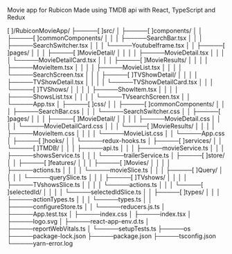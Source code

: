 Movie app for Rubicon
Made using TMDB api with React, TypeScript and Redux


[ ]/RubiconMovieApp/
 ├─────[ ]src/
 │      ├─────[ ]components/
 │      │      ├─────[ ]commonComponents/
 │      │      │      ├─────SearchBar.tsx
 │      │      │      ├─────SearchSwitcher.tsx
 │      │      │      └─────YoutubeIframe.tsx
 │      │      ├─────[ ]pages/
 │      │      │      ├─────[ ]MovieDetail/
 │      │      │      │      ├─────MovieDetail.tsx
 │      │      │      │      └─────MovieDetailCard.tsx
 │      │      │      ├─────[ ]MovieResults/
 │      │      │      │      ├─────MovieItem.tsx
 │      │      │      │      ├─────MovieList.tsx
 │      │      │      │      └─────SearchScreen.tsx
 │      │      │      ├─────[ ]TVShowDetail/
 │      │      │      │      ├─────TVShowDetail.tsx
 │      │      │      │      └─────TVShowDetailCard.tsx
 │      │      │      └─────[ ]TVShows/
 │      │      │      │      ├─────ShowItem.tsx
 │      │      │      │      ├─────ShowsList.tsx
 │      │      │      │      └─────TVsearchScreen.tsx
 │      │      └─────App.tsx
 │      ├─────[ ]css/
 │      │      ├─────[ ]commonComponents/
 │      │      │      ├─────SearchBar.css
 │      │      │      └─────SearchSwitcher.css
 │      │      ├─────[ ]pages/
 │      │      │      ├─────[ ]MovieDetail/
 │      │      │      │      ├─────MovieDetail.css
 │      │      │      │      └─────MovieDetailCard.css
 │      │      │      └─────[ ]MovieResults/
 │      │      │      │      ├─────MovieItem.css
 │      │      │      │      └─────MovieList.css
 │      │      └─────App.css
 │      ├─────[ ]hooks/
 │      │      └─────redux-hooks.ts
 │      ├─────[ ]services/
 │      │      └─────[ ]TMDB/
 │      │      │      ├─────api.ts
 │      │      │      ├─────movieService.ts
 │      │      │      ├─────showsService.ts
 │      │      │      └─────trailerService.ts
 │      ├─────[ ]store/
 │      │      ├─────[ ]features/
 │      │      │      ├─────[ ]Movies/
 │      │      │      │      ├─────actions.ts
 │      │      │      │      └─────movieSlice.ts
 │      │      │      ├─────[ ]Query/
 │      │      │      │      └─────querySlice.ts
 │      │      │      ├─────[ ]TVshows/
 │      │      │      │      ├─────TVshowsSlice.ts
 │      │      │      │      └─────actions.ts
 │      │      │      └─────[ ]selectedId/
 │      │      │      │      └─────selectedIdSlice.ts
 │      │      ├─────[ ]types/
 │      │      │      ├─────actionTypes.ts
 │      │      │      └─────types.ts
 │      │      ├─────configureStore.ts
 │      │      └─────reducers.js.ts
 │      ├─────App.test.tsx
 │      ├─────index.css
 │      ├─────index.tsx
 │      ├─────logo.svg
 │      ├─────react-app-env.d.ts
 │      ├─────reportWebVitals.ts
 │      └─────setupTests.ts
 ├─────os
 ├─────package-lock.json
 ├─────package.json
 ├─────tsconfig.json
 └─────yarn-error.log
